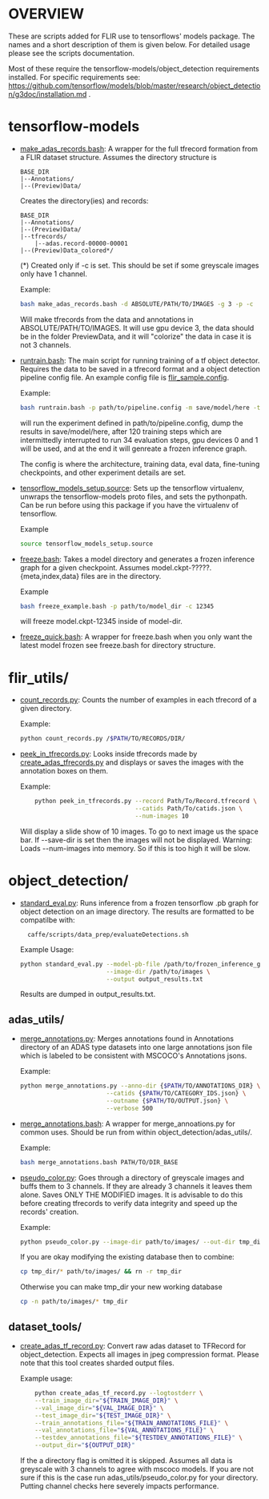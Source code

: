 
# OVERVIEW

These are scripts added for FLIR use to tensorflows' models package. The names and a short description of them is given below. For detailed usage please see the scripts documentation.

Most of these require the tensorflow-models/object_detection requirements installed. For specific requirements see:
            https://github.com/tensorflow/models/blob/master/research/object_detection/g3doc/installation.md . 

# tensorflow-models
- [make_adas_records.bash](make_adas_records.bash): A wrapper for the full tfrecord formation from a FLIR dataset structure. Assumes the directory structure is 
    ```
    BASE_DIR
    |--Annotations/
    |--(Preview)Data/
    ```
    
            
    Creates the directory(ies) and records:
        
    ```
    BASE_DIR
    |--Annotations/
    |--(Preview)Data/
    |--tfrecords/
        |--adas.record-00000-00001
    |--(Preview)Data_colored*/
    ```

    (*) Created only if -c is set. This should be set if some greyscale images only have 1 channel. 

    Example:
    ```sh
    bash make_adas_records.bash -d ABSOLUTE/PATH/TO/IMAGES -g 3 -p -c
    ```
    Will make tfrecords from the data and annotations in ABSOLUTE/PATH/TO/IMAGES. It will use gpu device 3, the data should be in the folder PreviewData, and it will "colorize" the data in case it is not 3 channels. 



- [runtrain.bash](runtrain.bash): The main script for running training of a tf object detector.   Requires the data to be saved in a tfrecord format and a object detection pipeline config file. An example config file is [flir_sample.config](flir_sample.config).


    Example:
    ```sh
    bash runtrain.bash -p path/to/pipeline.config -m save/model/here -t 120 -e 34 -g 0,1 -f 
    ```

    will run the experiment defined in path/to/pipeline.config, dump the results in save/model/here, after 120 training steps which are intermittedly interrupted to run 34 evaluation steps, gpu devices 0 and 1 will be used, and at the end it will genreate a frozen inference graph. 
    
    The config is where the architecture, training data, eval data, fine-tuning checkpoints, and other experiment details are set.

- [tensorflow_models_setup.source](tensorflow_models_setup.source):
    Sets up the tensorflow virtualenv, unwraps the tensorflow-models proto files, and sets the pythonpath. Can be run before using this package if you have the virtualenv of tensorflow.

    Example
    ```sh
    source tensorflow_models_setup.source
    ```

- [freeze.bash](freeze.bash):
    Takes a model directory and generates a frozen inference graph for a given checkpoint. Assumes model.ckpt-?????.{meta,index,data} files are in the directory.

    Example
    ```sh
    bash freeze_example.bash -p path/to/model_dir -c 12345
    ```

    will freeze model.ckpt-12345 inside of model-dir.

- [freeze_quick.bash](freeze_quick.bash): 
    A wrapper for freeze.bash when you only want the latest model frozen see freeze.bash for directory structure.

# flir_utils/

- [count_records.py](flir_utils/count_records.py): Counts the number of examples in each tfrecord of a given directory.
    
    Example:

    ``` sh
    python count_records.py /$PATH/TO/RECORDS/DIR/
    ```

- [peek_in_tfrecords.py](flir_utils/peek_in_tfrecords.py): 
    Looks inside tfrecords made by [create_adas_tfrecords.py](object_detection/dataset_tools/create_adas_tfrecords.py) and displays or saves the images with the annotation boxes on them.

    Example:

    ```sh
        python peek_in_tfrecords.py --record Path/To/Record.tfrecord \
                                    --catids Path/To/catids.json \
                                    --num-images 10
    ```

    Will display a slide show of 10 images. To go to next image us the space bar. If --save-dir is set then the images will not be displayed. Warning: Loads --num-images into memory. So if this is too high it will be slow.

# object_detection/

- [standard_eval.py](object_detection/standard_eval.py):
    Runs inference from a frozen tensorflow .pb graph for object detection on an image directory. The results are formatted to be compatilbe with:

        caffe/scripts/data_prep/evaluateDetections.sh
        
    Example Usage:
    ```sh
    python standard_eval.py --model-pb-file /path/to/frozen_inference_graph.pb \
                            --image-dir /path/to/images \
                            --output output_results.txt
    ```
    Results are dumped in output_results.txt.

## adas_utils/
    
- [merge_annotations.py](object_detection/adas_utils/merge_annotations.py): 
    Merges annotations found in Annotations directory of an ADAS type datasets into one large annotations json file which is labeled to be consistent with MSCOCO's Annotations jsons.

    Example:
    ```sh
    python merge_annotations.py --anno-dir {$PATH/TO/ANNOTATIONS_DIR} \
                            --catids {$PATH/TO/CATEGORY_IDS.json} \
                            --outname {$PATH/TO/OUTPUT.json} \
                            --verbose 500 
    ```
- [merge_annotations.bash](object_detection/adas_utils/merge_annotations.bash):
    A wrapper for merge_annoations.py for common uses. Should be run from within object_detection/adas_utils/.

    Example:
    ```sh
    bash merge_annotations.bash PATH/TO/DIR_BASE
    ```
- [pseudo_color.py](object_detection/adas_utils/pseudo_color.py):
   Goes through a directory of greyscale images and buffs them to 3 channels. If they are already 3 channels it leaves them alone. Saves ONLY THE MODIFIED images. It is advisable to do this before creating tfrecords to verify data integrity and speed up the records' creation. 
        
    Example:
    ```sh
    python pseudo_color.py --image-dir path/to/images/ --out-dir tmp_dir/
    ```
    If you are okay modifying the existing database then to combine:      

    ```sh
    cp tmp_dir/* path/to/images/ && rn -r tmp_dir
    ```
    
    Otherwise you can make tmp_dir your new working database 
    ```sh
    cp -n path/to/images/* tmp_dir
    ```
## dataset_tools/

- [create_adas_tf_record.py](object_detection/dataset_tools/create_adas_tf_record.py):
    Convert raw adas dataset to TFRecord for object_detection.
    Expects all images in jpeg compression format.
    Please note that this tool creates sharded output files.

    Example usage:
    ```sh
        python create_adas_tf_record.py --logtostderr \
        --train_image_dir="${TRAIN_IMAGE_DIR}" \
        --val_image_dir="${VAL_IMAGE_DIR}" \
        --test_image_dir="${TEST_IMAGE_DIR}" \
        --train_annotations_file="${TRAIN_ANNOTATIONS_FILE}" \
        --val_annotations_file="${VAL_ANNOTATIONS_FILE}" \
        --testdev_annotations_file="${TESTDEV_ANNOTATIONS_FILE}" \
        --output_dir="${OUTPUT_DIR}"
    ```
    
    If the a directory flag is omitted it is skipped. Assumes all data is greyscale with 3 channels to agree with mscoco models. If you are not sure if this is the case run adas_utils/pseudo_color.py for your directory. Putting channel checks here severely impacts performance. 
